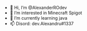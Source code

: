 - 👋 Hi, I’m @AlexanderROdev
- 👀 I’m interested in Minecraft Spigot
- 🌱 I’m currently learning java
- 📫 Disord: dev.Alexandru#1337

<!---
AlexanderROdev/AlexanderROdev is a ✨ special ✨ repository because its `README.md` (this file) appears on your GitHub profile.
You can click the Preview link to take a look at your changes.
--->
